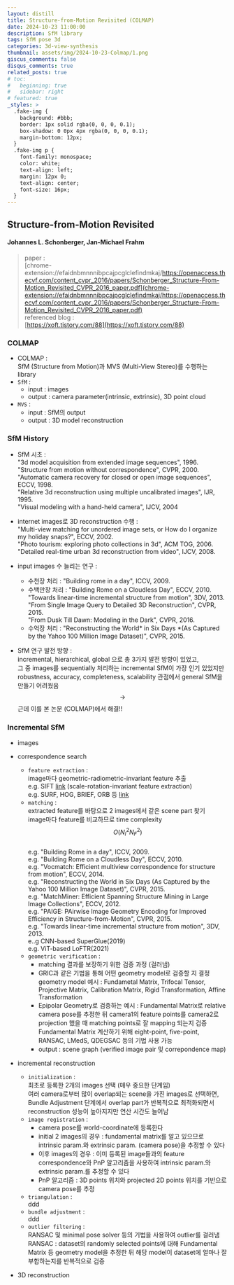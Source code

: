 ```yaml
---
layout: distill
title: Structure-from-Motion Revisited (COLMAP)
date: 2024-10-23 11:00:00
description: SfM library
tags: SfM pose 3d
categories: 3d-view-synthesis
thumbnail: assets/img/2024-10-23-Colmap/1.png
giscus_comments: false
disqus_comments: true
related_posts: true
# toc:
#   beginning: true
#   sidebar: right
# featured: true
_styles: >
  .fake-img {
    background: #bbb;
    border: 1px solid rgba(0, 0, 0, 0.1);
    box-shadow: 0 0px 4px rgba(0, 0, 0, 0.1);
    margin-bottom: 12px;
  }
  .fake-img p {
    font-family: monospace;
    color: white;
    text-align: left;
    margin: 12px 0;
    text-align: center;
    font-size: 16px;
  }
---
```


## Structure-from-Motion Revisited

#### Johannes L. Schonberger, Jan-Michael Frahm

> paper :  
[chrome-extension://efaidnbmnnnibpcajpcglclefindmkaj/https://openaccess.thecvf.com/content_cvpr_2016/papers/Schonberger_Structure-From-Motion_Revisited_CVPR_2016_paper.pdf](chrome-extension://efaidnbmnnnibpcajpcglclefindmkaj/https://openaccess.thecvf.com/content_cvpr_2016/papers/Schonberger_Structure-From-Motion_Revisited_CVPR_2016_paper.pdf)  
referenced blog :  
[https://xoft.tistory.com/88](https://xoft.tistory.com/88)  

### COLMAP

- COLMAP :  
SfM (Structure from Motion)과 MVS (Multi-View Stereo)를 수행하는 library  
- `SfM` :  
  - input : images
  - output : camera parameter(intrinsic, extrinsic), 3D point cloud
- `MVS` :  
  - input : SfM의 output  
  - output : 3D model reconstruction

### SfM History

- SfM 시초 :  
"3d model acquisition from extended image sequences", 1996.  
"Structure from motion without correspondence", CVPR, 2000.  
"Automatic camera recovery for closed or open image sequences", ECCV, 1998.  
"Relative 3d reconstruction using multiple uncalibrated images", IJR, 1995.  
"Visual modeling with a hand-held camera", IJCV, 2004  

- internet images로 3D reconstruction 수행 :  
"Multi-view matching for unordered image sets, or How do I organize my holiday snaps?", ECCV, 2002.  
"Photo tourism: exploring photo collections in 3d", ACM TOG, 2006.  
"Detailed real-time urban 3d reconstruction from video", IJCV, 2008.  

- input images 수 늘리는 연구 :  
  - 수천장 처리 : "Building rome in a day", ICCV, 2009.  
  - 수백만장 처리 : "Building Rome on a Cloudless Day", ECCV, 2010.  
  "Towards linear-time incremental structure from motion", 3DV, 2013.  
  "From Single Image Query to Detailed 3D Reconstruction", CVPR, 2015.  
  "From Dusk Till Dawn: Modeling in the Dark", CVPR, 2016.  
  - 수억장 처리 : "Reconstructing the World* in Six Days *(As Captured by the Yahoo 100 Million Image Dataset)", CVPR, 2015.  

- SfM 연구 발전 방향 :  
incremental, hierarchical, global 으로 총 3가지 발전 방향이 있었고,  
그 중 images를 sequentially 처리하는 incremental SfM이 가장 인기 있었지만  
robustness, accuracy, completeness, scalability 관점에서 general SfM을 만들기 어려웠음  
$$\rightarrow$$ 근데 이를 본 논문 (COLMAP)에서 해결!!

### Incremental SfM

- images

- correspondence search
  - `feature extraction` :  
  image마다 geometric-radiometric-invariant feature 추출  
  e.g. SIFT [link](https://velog.io/@everyman123/SIFT-%EC%95%8C%EA%B3%A0%EB%A6%AC%EC%A6%98-%EC%9D%B4%ED%95%B4%ED%95%98%EA%B8%B0) (scale-rotation-invariant feature extraction)  
  e.g. SURF, HOG, BRIEF, ORB 등 [link](https://ggommappooh.tistory.com/entry/%EC%BB%B4%ED%93%A8%ED%84%B0-%EB%B9%84%EC%A0%84-Feature-Descriptors)
  - `matching` :  
  extracted feature를 바탕으로 2 images에서 같은 scene part 찾기  
  image마다 feature를 비교하므로 time complexity $$O(N_I^2 N_F^2)$$  
  e.g. "Building Rome in a day", ICCV, 2009.  
  e.g. "Building Rome on a Cloudless Day", ECCV, 2010.  
  e.g. "Vocmatch: Efficient multiview correspondence for structure from motion", ECCV, 2014.  
  e.g. "Reconstructing the World in Six Days (As Captured by the Yahoo 100 Million Image Dataset)", CVPR, 2015.  
  e.g. "MatchMiner: Efficient Spanning Structure Mining in Large Image Collections", ECCV, 2012.  
  e.g. "PAIGE: PAirwise Image Geometry Encoding for Improved Efficiency in Structure-from-Motion", CVPR, 2015.  
  e.g. "Towards linear-time incremental structure from motion", 3DV, 2013.  
  e..g CNN-based SuperGlue(2019)  
  e.g. ViT-based LoFTR(2021)
  - `geometric verification` :  
    - matching 결과를 보장하기 위한 검증 과정 (걸러냄)  
    - GRIC과 같은 기법을 통해 어떤 geometry model로 검증할 지 결정  
    geometry model 예시 : Fundametal Matrix, Trifocal Tensor, Projective Matrix, Calibration Matrix, Rigid Transformation, Affine Transformation  
    - Epipolar Geometry로 검증하는 예시 : Fundamental Matrix로 relative camera pose를 추정한 뒤 camera1의 feature points를 camera2로 projection 했을 때 matching points로 잘 mapping 되는지 검증  
    Fundamental Matrix 계산하기 위해 eight-point, five-point, RANSAC, LMedS, QDEGSAC 등의 기법 사용 가능  
    - output : scene graph (verified image pair 및 correpondence map)

- incremental reconstruction  
  - `initialization` :  
  최초로 등록한 2개의 images 선택 (매우 중요한 단계임)  
  여러 camera로부터 많이 overlap되는 scene을 가진 images로 선택하면, Bundle Adjustment 단계에서 overlap part가 반복적으로 최적화되면서 reconstruction 성능이 높아지지만 연산 시간도 늘어남
  - `image registration` :  
    - camera pose를 world-coordinate에 등록한다  
    - initial 2 images의 경우 : fundamental matrix를 알고 있으므로 intrinsic param.와 extrinsic param. (camera pose)을 추정할 수 있다  
    - 이후 images의 경우 : 이미 등록된 image들과의 feature correspondence와 PnP 알고리즘을 사용하여 intrinsic param.와 extrinsic param.를 추정할 수 있다  
    - PnP 알고리즘 : 3D points 위치와 projected 2D points 위치를 기반으로 camera pose를 추정
  - `triangulation` :  
  ddd
  - `bundle adjustment` :  
  ddd
  - `outlier filtering` :  
  RANSAC 및 minimal pose solver 등의 기법을 사용하여 outlier를 걸러냄  
  RANSAC : dataset의 randomly selected points에 대해 Fundamental Matrix 등 geometry model을 추정한 뒤 해당 model이 dataset에 얼마나 잘 부합하는지를 반복적으로 검증  

- 3D reconstruction

